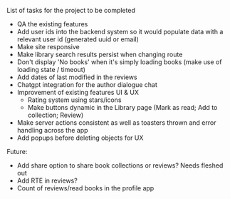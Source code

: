 List of tasks for the project to be completed

- QA the existing features
- Add user ids into the backend system so it would populate data with a relevant user id (generated uuid or email)
- Make site responsive
- Make library search results persist when changing route
- Don't display 'No books' when it's simply loading books (make use of loading state / timeout)
- Add dates of last modified in the reviews
- Chatgpt integration for the author dialogue chat
- Improvement of existing features UI & UX
  - Rating system using stars/icons
  - Make buttons dynamic in the Library page (Mark as read; Add to collection; Review)
- Make server actions consistent as well as toasters thrown and error handling across the app
- Add popups before deleting objects for UX

Future:

- Add share option to share book collections or reviews? Needs fleshed out
- Add RTE in reviews?
- Count of reviews/read books in the profile app
